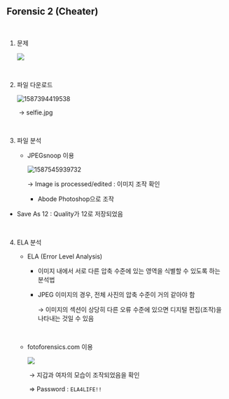 ## Forensic 2 (Cheater)

<br>

1. 문제

   ![](C:\Users\YONGHA.LEE\AppData\Roaming\Typora\typora-user-images\1587396475020.png)

<br>

2. 파일 다운로드

   ![1587394419538](C:\Users\YONGHA.LEE\Desktop\Security-Study\HTS\selfie.jpg)

   ​	→ selfie.jpg

<br>

3. 파일 분석

   - JPEGsnoop 이용

     ![1587545939732](C:\Users\YONGHA.LEE\AppData\Roaming\Typora\typora-user-images\1587545939732.png)

     → Image is processed/edited : 이미지 조작 확인

     - Abode Photoshop으로 조작
  - Save As 12 : Quality가 12로 저장되었음

<br>

4. ELA 분석

   - ELA (Error Level Analysis)

     - 이미지 내에서 서로 다른 압축 수준에 있는 영역을 식별할 수 있도록 하는 분석법

     - JPEG 이미지의 경우, 전체 사진의 압축 수준이 거의 같아야 함

       → 이미지의 섹션이 상당히 다른 오류 수준에 있으면 디지털 편집(조작)을 나타내는 것일 수 있음

   <br>

   - fotoforensics.com 이용

     ![](C:\Users\YONGHA.LEE\AppData\Roaming\Typora\typora-user-images\1587547939740.png)

     ​	→ 지갑과 여자의 모습이 조작되었음을 확인

     ​	⇒ Password : `ELA4LIFE!!`